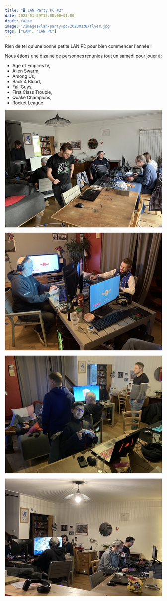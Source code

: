 ```yaml
---
title: "🖥️ LAN Party PC #2"
date: 2023-01-29T12:00:00+01:00
draft: false
image: '/images/lan-party-pc/20230128/flyer.jpg'
tags: ["LAN", "LAN PC"]
---
```


Rien de tel qu'une bonne petite LAN PC pour bien commencer l'année !

Nous étions une dizaine de personnes rénunies tout un samedi pour jouer à:
- Age of Empires IV,
- Alien Swarm,
- Among Us,
- Back 4 Blood,
- Fall Guys,
- First Class Trouble,
- Quake Champions,
- Rocket League

![01](/images/lan-party-pc/20230128/01.jpg)

![02](/images/lan-party-pc/20230128/02.jpg)

![03](/images/lan-party-pc/20230128/03.jpg)

![04](/images/lan-party-pc/20230128/04.jpg)
